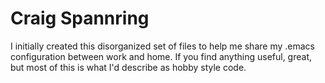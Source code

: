 # Craig Spannring
I initially created this disorganized set of files to help me share my .emacs configuration between work 
and home.  If you find anything useful, great, but most of this is what I'd describe as hobby style code. 


<!---
craig-spannring/craig-spannring is a ✨ special ✨ repository because its `README.md` (this file) appears on your GitHub profile.
You can click the Preview link to take a look at your changes.
--->
